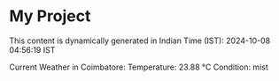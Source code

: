 # My Project

This content is dynamically generated in Indian Time (IST): 2024-10-08 04:56:19 IST


Current Weather in Coimbatore:
Temperature: 23.88 °C
Condition: mist

